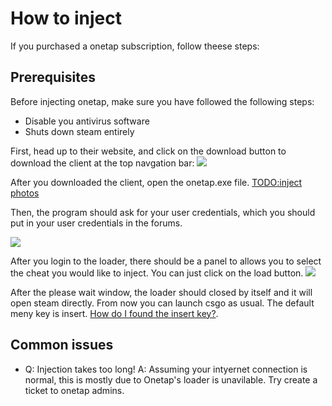 # How to inject

If you purchased a onetap subscription, follow theese steps:

## Prerequisites

Before injecting onetap, make sure you have followed the following steps:

* Disable you antivirus software
* Shuts down steam entirely

First, head up to their website, and click on the download button to download the client at the top navgation bar: ![](https://i.imgur.com/r1Iq0c6.png)

After you downloaded the client, open the onetap.exe file. [TODO:inject photos](how-to-inject.md)

Then, the program should ask for your user credentials, which you should put in your user credentials in the forums. 

![](https://i.imgur.com/bgEqGDX.png)

After you login to the loader, there should be a panel to allows you to select the cheat you would like to inject. You can just click on the load button. ![](https://i.imgur.com/mPckWXR.png)

After the please wait window, the loader should closed by itself and it will open steam directly. From now you can launch csgo as usual. The default meny key is insert. [How do I found the insert key?](https://www.computerhope.com/jargon/i/insertke.htm).

## Common issues

* Q: Injection takes too long!
    A: Assuming your intyernet connection is normal, this is mostly due to Onetap's loader is unavilable. Try create a ticket to onetap admins.

